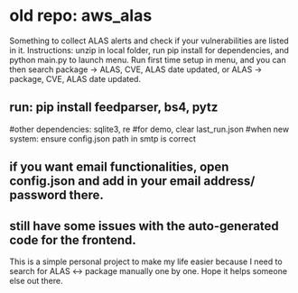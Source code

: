 # old repo: aws_alas
Something to collect ALAS alerts and check if your vulnerabilities are listed in it. 
Instructions: unzip in local folder, run pip install for dependencies, and python main.py to launch menu.
Run first time setup in menu, and you can then search package -> ALAS, CVE, ALAS date updated, or ALAS -> package, CVE, ALAS date updated.
## run: pip install feedparser, bs4, pytz
#other dependencies: sqlite3, re
#for demo, clear last_run.json
#when new system: ensure config.json path in smtp is correct

## if you want email functionalities, open config.json and add in your email address/ password there. 
## still have some issues with the auto-generated code for the frontend. 

This is a simple personal project to make my life easier because I need to search for ALAS <-> package manually one by one. Hope it helps someone else out there. 